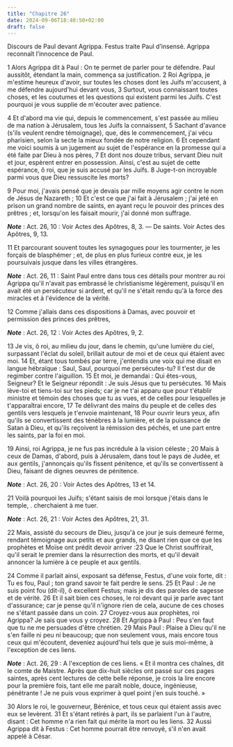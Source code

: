 ```yaml
---
title: "Chapitre 26"
date: 2024-09-06T18:40:50+02:00
draft: false
---
```



Discours de Paul devant Agrippa.
Festus traite Paul d’insensé.
Agrippa reconnaît l’innocence de Paul.


1 Alors Agrippa dit à Paul : On te permet de parler pour te défendre. Paul aussitôt, étendant la main, commença sa justification. 2 Roi Agrippa, je m'estime heureux d'avoir, sur toutes les choses dont les Juifs m'accusent, à me défendre aujourd'hui devant vous, 3 Surtout, vous connaissant toutes choses, et les coutumes et les questions qui existent parmi les Juifs. C'est pourquoi je vous supplie de m'écouter avec patience.


4 Et d'abord ma vie qui, depuis le commencement, s'est passée au milieu de ma nation à Jérusalem, tous les Juifs la connaissent, 5 Sachant d'avance (s'ils veulent rendre témoignage), que, dès le commencement, j'ai vécu pharisien, selon la secte la mieux fondée de notre religion. 6 Et cependant me voici soumis à un jugement au sujet de l'espérance en la promesse qui a été faite par Dieu à nos pères, 7 Et dont nos douze tribus, servant Dieu nuit et jour, espèrent entrer en possession. Ainsi, c'est au sujet de cette espérance, ô roi, que je suis accusé par les Juifs. 8 Juge-t-on incroyable parmi vous que Dieu ressuscite les morts?


9 Pour moi, j'avais pensé que je devais par mille moyens agir contre le nom de Jésus de Nazareth ; 10 Et c'est ce que j'ai fait à Jérusalem ; j'ai jeté en prison un grand nombre de saints, en ayant reçu le pouvoir des princes des prêtres ; et, lorsqu'on les faisait mourir, j'ai donné mon suffrage.

***Note*** :  Act. 26, 10 : Voir Actes des Apôtres, 8, 3. ― De saints. Voir Actes des Apôtres, 9, 13.

11 Et parcourant souvent toutes les synagogues pour les tourmenter, je les forçais de blasphémer ; et, de plus en plus furieux contre eux, je les poursuivais jusque dans les villes étrangères.

***Note*** :  Act. 26, 11 : Saint Paul entre dans tous ces détails pour montrer au roi Agrippa qu'il n'avait pas embrassé le christianisme légèrement, puisqu'il en avait été un persécuteur si ardent, et qu'il ne s'était rendu qu'à la force des miracles et à l'évidence de la vérité.


12 Comme j'allais dans ces dispositions à Damas, avec pouvoir et permission des princes des prêtres,

***Note*** :  Act. 26, 12 : Voir Actes des Apôtres, 9, 2.

13 Je vis, ô roi, au milieu du jour, dans le chemin, qu'une lumière du ciel, surpassant l'éclat du soleil, brillait autour de moi et de ceux qui étaient avec moi. 14 Et, étant tous tombés par terre, j'entendis une voix qui me disait en langue hébraïque : Saul, Saul, pourquoi me persécutes-tu? Il t'est dur de regimber contre l'aiguillon. 15 Et moi, je demandai : Qui êtes-vous, Seigneur? Et le Seigneur répondit : Je suis Jésus que tu persécutes. 16 Mais lève-toi et tiens-toi sur tes pieds; car je ne t'ai apparu que pour t'établir ministre et témoin des choses que tu as vues, et de celles pour lesquelles je t'apparaîtrai encore, 17 Te délivrant des mains du peuple et de celles des gentils vers lesquels je t'envoie maintenant, 18 Pour ouvrir leurs yeux, afin qu'ils se convertissent des ténèbres à la lumière, et de la puissance de Satan à Dieu, et qu'ils reçoivent la rémission des péchés, et une part entre les saints, par la foi en moi.


19 Ainsi, roi Agrippa, je ne fus pas incrédule à la vision céleste ; 20 Mais à ceux de Damas, d'abord, puis à Jérusalem, dans tout le pays de Judée, et aux gentils, j'annonçais qu'ils fissent pénitence, et qu'ils se convertissent à Dieu, faisant de dignes oeuvres de pénitence.

***Note*** :  Act. 26, 20 : Voir Actes des Apôtres, 13 et 14.

21 Voilà pourquoi les Juifs; s'étant saisis de moi lorsque j'étais dans le temple, . cherchaient à me tuer.

***Note*** :  Act. 26, 21 : Voir Actes des Apôtres, 21, 31.

22 Mais, assisté du secours de Dieu, jusqu'à ce jour je suis demeuré ferme, rendant témoignage aux petits et aux grands, ne disant rien que ce que les prophètes et Moïse ont prédit devoir arriver :23 Que le Christ souffrirait, qu'il serait le premier dans la résurrection des morts, et qu'il devait annoncer la lumière à ce peuple et aux gentils.


24 Comme il parlait ainsi, exposant sa défense, Festus, d'une voix forte, dit : Tu es fou, Paul ; ton grand savoir te fait perdre le sens. 25 Et Paul : Je ne suis point fou (dit-il), ô excellent Festus; mais je dis des paroles de sagesse et de vérité. 26 Et il sait bien ces choses, le roi devant qui je parle avec tant d'assurance; car je pense qu'il n'ignore rien de cela, aucune de ces choses ne s'étant passée dans un coin. 27 Croyez-vous aux prophètes, roi Agrippa? Je sais que vous y croyez. 28 Et Agrippa à Paul : Peu s'en faut que tu ne me persuades d'être chrétien. 29 Mais Paul : Plaise à Dieu qu'il ne s'en faille ni peu ni beaucoup; que non seulement vous, mais encore tous ceux qui m'écoutent, deveniez aujourd'hui tels que je suis moi-même, à l'exception de ces liens.

***Note*** :  Act. 26, 29 : A l'exception de ces liens. « Et il montra ces chaînes, dit le comte de Maistre. Après que dix-huit siècles ont passé sur ces pages saintes, après cent lectures de cette belle réponse, je crois la lire encore pour la première fois, tant elle me paraît noble, douce, ingénieuse, pénétrante ! Je ne puis vous exprimer à quel point j'en suis touché. »


30 Alors le roi, le gouverneur, Bérénice, et tous ceux qui étaient assis avec eux se levèrent. 31 Et s'étant retirés à part, ils se parlaient l'un à l'autre, disant : Cet homme n'a rien fait qui mérite la mort ou les liens. 32 Aussi Agrippa dit à Festus : Cet homme pourrait être renvoyé, s'il n'en avait appelé à César.

